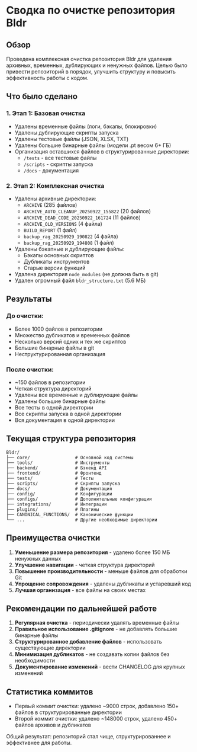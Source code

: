 # Сводка по очистке репозитория Bldr

## Обзор
Проведена комплексная очистка репозитория Bldr для удаления архивных, временных, дублирующих и ненужных файлов. Целью было привести репозиторий в порядок, улучшить структуру и повысить эффективность работы с кодом.

## Что было сделано

### 1. Этап 1: Базовая очистка
- Удалены временные файлы (логи, бэкапы, блокировки)
- Удалены дублирующие скрипты запуска
- Удалены тестовые файлы (JSON, XLSX, TXT)
- Удалены большие бинарные файлы (модели .pt весом 6+ ГБ)
- Организация оставшихся файлов в структурированные директории:
  - `/tests` - все тестовые файлы
  - `/scripts` - скрипты запуска
  - `/docs` - документация

### 2. Этап 2: Комплексная очистка
- Удалены архивные директории:
  - `ARCHIVE` (285 файлов)
  - `ARCHIVE_AUTO_CLEANUP_20250922_155822` (20 файлов)
  - `ARCHIVE_DEAD_CODE_20250922_161724` (11 файлов)
  - `ARCHIVE_OLD_VERSIONS` (4 файла)
  - `BUILD_REPORT` (1 файл)
  - `backup_rag_20250929_190822` (4 файла)
  - `backup_rag_20250929_194808` (1 файл)
- Удалены бэкапные и дублирующие файлы:
  - Бэкапы основных скриптов
  - Дубликаты инструментов
  - Старые версии функций
- Удалена директория `node_modules` (не должна быть в git)
- Удален огромный файл `bldr_structure.txt` (5.6 МБ)

## Результаты

### До очистки:
- Более 1000 файлов в репозитории
- Множество дубликатов и временных файлов
- Несколько версий одних и тех же скриптов
- Большие бинарные файлы в git
- Неструктурированная организация

### После очистки:
- ~150 файлов в репозитории
- Четкая структура директорий
- Удалены все временные и дублирующие файлы
- Удалены большие бинарные файлы
- Все тесты в одной директории
- Все скрипты запуска в одной директории
- Вся документация в одной директории

## Текущая структура репозитория

```
Bldr/
├── core/                 # Основной код системы
├── tools/                # Инструменты
├── backend/              # Бэкенд API
├── frontend/             # Фронтенд
├── tests/                # Тесты
├── scripts/              # Скрипты запуска
├── docs/                 # Документация
├── config/               # Конфигурации
├── configs/              # Дополнительные конфигурации
├── integrations/         # Интеграции
├── plugins/              # Плагины
├── CANONICAL_FUNCTIONS/  # Канонические функции
└── ...                   # Другие необходимые директории
```

## Преимущества очистки

1. **Уменьшение размера репозитория** - удалено более 150 МБ ненужных данных
2. **Улучшение навигации** - четкая структура директорий
3. **Повышение производительности** - меньше файлов для обработки Git
4. **Упрощение сопровождения** - удалены дубликаты и устаревший код
5. **Лучшая организация** - все файлы на своих местах

## Рекомендации по дальнейшей работе

1. **Регулярная очистка** - периодически удалять временные файлы
2. **Правильное использование .gitignore** - не добавлять большие бинарные файлы
3. **Структурированное добавление файлов** - использовать существующие директории
4. **Минимизация дубликатов** - не создавать копии файлов без необходимости
5. **Документирование изменений** - вести CHANGELOG для крупных изменений

## Статистика коммитов

- Первый коммит очистки: удалено ~9000 строк, добавлено 150+ файлов в структурированные директории
- Второй коммит очистки: удалено ~148000 строк, удалено 450+ файлов архивов и дубликатов

Общий результат: репозиторий стал чище, структурированнее и эффективнее для работы.